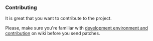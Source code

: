 ### Contributing
It is great that you want to contribute to the project.

Please, make sure you're familiar with [development environment and contribution](/docs/Development-environment-and-contribution) on wiki before you send patches.
